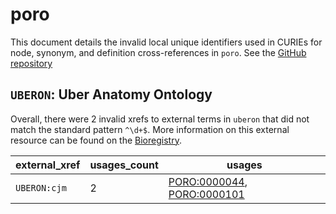 # poro

This document details the invalid local unique identifiers used in CURIEs
for node, synonym, and definition cross-references in `poro`. See the [GitHub repository](https://github.com/obophenotype/porifera-ontology)


## `UBERON`: Uber Anatomy Ontology

Overall, there were 2 invalid
xrefs to external terms in `uberon` that did not match the standard
pattern `^\d+$`. More information on this
external resource can be found on the
[Bioregistry](https://bioregistry.io/uberon).

| external_xref   |   usages_count | usages                                                                                                   |
|-----------------|----------------|----------------------------------------------------------------------------------------------------------|
| `UBERON:cjm`    |              2 | [PORO:0000044](https://bioregistry.io/PORO:0000044), [PORO:0000101](https://bioregistry.io/PORO:0000101) |

